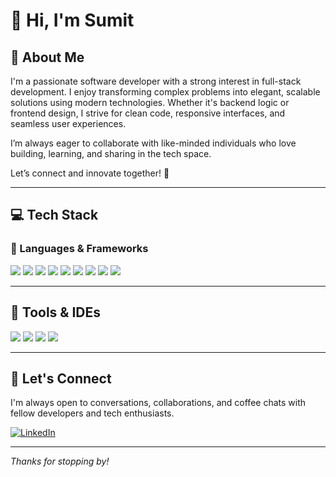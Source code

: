 # 👋 Hi, I'm Sumit

## 💼 About Me

I'm a passionate software developer with a strong interest in full-stack development. I enjoy transforming complex problems into elegant, scalable solutions using modern technologies. Whether it's backend logic or frontend design, I strive for clean code, responsive interfaces, and seamless user experiences.

I’m always eager to collaborate with like-minded individuals who love building, learning, and sharing in the tech space.

Let’s connect and innovate together! 🚀

---

## 💻 Tech Stack

### 🔹 Languages & Frameworks

<p>
  <img src="https://img.shields.io/badge/Java-ED8B00?style=for-the-badge&logo=java&logoColor=white"/>
  <img src="https://img.shields.io/badge/Spring%20Boot-6DB33F?style=for-the-badge&logo=spring-boot&logoColor=white"/>
  <img src="https://img.shields.io/badge/.NET-512BD4?style=for-the-badge&logo=dotnet&logoColor=white"/>
  <img src="https://img.shields.io/badge/React-20232A?style=for-the-badge&logo=react&logoColor=61DAFB"/>
  <img src="https://img.shields.io/badge/JavaScript-F7DF1E?style=for-the-badge&logo=javascript&logoColor=black"/>
  <img src="https://img.shields.io/badge/HTML5-E34F26?style=for-the-badge&logo=html5&logoColor=white"/>
  <img src="https://img.shields.io/badge/CSS3-1572B6?style=for-the-badge&logo=css3&logoColor=white"/>
  <img src="https://img.shields.io/badge/Bootstrap-563D7C?style=for-the-badge&logo=bootstrap&logoColor=white"/>
  <img src="https://img.shields.io/badge/MySQL-4479A1?style=for-the-badge&logo=mysql&logoColor=white"/>
</p>

---

## 🧰 Tools & IDEs

<p>
  <img src="https://img.shields.io/badge/Eclipse-2C2255?style=for-the-badge&logo=eclipse&logoColor=white"/>
  <img src="https://img.shields.io/badge/VS%20Code-007ACC?style=for-the-badge&logo=visual-studio-code&logoColor=white"/>
  <img src="https://img.shields.io/badge/Spring%20Tool%20Suite-6DB33F?style=for-the-badge&logo=spring&logoColor=white"/>
  <img src="https://img.shields.io/badge/MySQL%20Workbench-00758F?style=for-the-badge&logo=mysql&logoColor=white"/>
</p>

---

## 🤝 Let's Connect

I'm always open to conversations, collaborations, and coffee chats with fellow developers and tech enthusiasts.

[![LinkedIn](https://img.shields.io/badge/LinkedIn-Connect-blue?style=for-the-badge&logo=linkedin&logoColor=white)](https://www.linkedin.com/in/suthar-sumit)

---

_Thanks for stopping by!_

